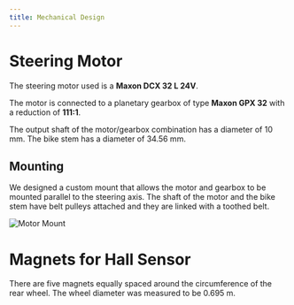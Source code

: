 ```yaml
---
title: Mechanical Design
---
```

<!--ts-->
<!--te-->

# Steering Motor

The steering motor used is a **Maxon DCX 32 L 24V**. 

The motor is connected to a planetary gearbox of type **Maxon GPX 32** with a reduction of **111:1**.

The output shaft of the motor/gearbox combination has a diameter of 10 mm. The bike stem has a diameter of 34.56 mm.


## Mounting

We designed a custom mount that allows the motor and gearbox to be mounted parallel to the steering axis. The shaft of the motor and the bike stem have belt pulleys attached and they are linked with a toothed belt. 

![Motor Mount](https://github.com/bababash/chalmersbike/blob/ca95ca650d8a636f9712292e4da3903c1294229d/wiki/Mechanical_MotorMount.jpg)

# Magnets for Hall Sensor

There are five magnets equally spaced around the circumference of the rear wheel. The wheel diameter was measured to be 0.695 m. 
